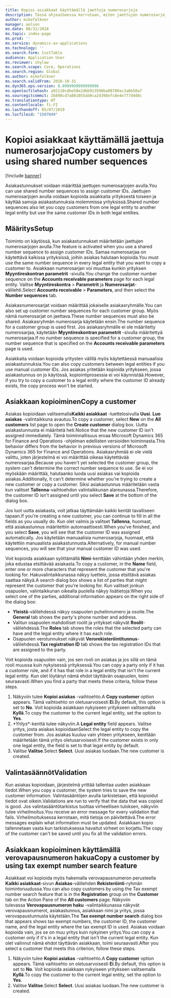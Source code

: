 ```yaml
---
title: Kopioi asiakkaat käyttämällä jaettuja numerosarjoja
description: Tässä ohjeaiheessa kerrotaan, miten jaettujen numerosarjojen avulla asiakas kopioidaan toiseen yritykseen pitäen asiakastunnus ennallaan.
author: mikefalkner
manager: aolson
ms.date: 08/31/2018
ms.topic: index-page
ms.prod: ''
ms.service: dynamics-ax-applications
ms.technology: ''
ms.search.form: CustTable
audience: Application User
ms.reviewer: shylaw
ms.search.scope: Core, Operations
ms.search.region: Global
ms.author: mikefalkner
ms.search.validFrom: 2018-10-31
ms.dyn365.ops.version: 8.0999999999999996
ms.openlocfilehash: a92110cdbe58e2dbb913596ba08780ac3a6b50a7
ms.sourcegitcommit: 2b890cd7a801055ab0ca24398efc8e4e777d4d8c
ms.translationtype: HT
ms.contentlocale: fi-FI
ms.lasthandoff: 05/07/2019
ms.locfileid: "1507049"
---
```

# <a name="copy-customers-by-using-shared-number-sequences"></a><span data-ttu-id="a9fae-103">Kopioi asiakkaat käyttämällä jaettuja numerosarjoja</span><span class="sxs-lookup"><span data-stu-id="a9fae-103">Copy customers by using shared number sequences</span></span>

[!include [banner](../includes/banner.md)]

<span data-ttu-id="a9fae-104">Asiakastunnukset voidaan määrittää jaettujen numerosarjojen avulla.</span><span class="sxs-lookup"><span data-stu-id="a9fae-104">You can use shared number sequences to assign customer IDs.</span></span> <span data-ttu-id="a9fae-105">Jaettujen numerosarjojen avulla voidaan kopioida asiakkaita yrityksestä toiseen ja käyttää samoja asiakastunnuksia molemmissa yrityksissä.</span><span class="sxs-lookup"><span data-stu-id="a9fae-105">Shared number sequences also let you copy customers from one legal entity to another legal entity but use the same customer IDs in both legal entities.</span></span>

## <a name="setup"></a><span data-ttu-id="a9fae-106">Määritys</span><span class="sxs-lookup"><span data-stu-id="a9fae-106">Setup</span></span>

<span data-ttu-id="a9fae-107">Toiminto on käytössä, kun asiakastunnukset määritetään jaettujen numerosarjojen avulla.</span><span class="sxs-lookup"><span data-stu-id="a9fae-107">The feature is activated when you use a shared number sequence to assign customer IDs.</span></span> <span data-ttu-id="a9fae-108">Samaa numerosarjaa on käytettävä kaikissa yrityksissä, joihin asiakas halutaan kopioida.</span><span class="sxs-lookup"><span data-stu-id="a9fae-108">You must use the same number sequence in every legal entity that you want to copy a customer to.</span></span> <span data-ttu-id="a9fae-109">Asiakkaan numerosarjan voi muuttaa kunkin yrityksen **Myyntireskontran parametrit** -sivulla.</span><span class="sxs-lookup"><span data-stu-id="a9fae-109">You change the customer number sequence on the **Accounts receivable parameters** page for each legal entity.</span></span> <span data-ttu-id="a9fae-110">Valitse **Myyntireskontra** \> **Parametrit** ja **Numerosarjat**-välilehti.</span><span class="sxs-lookup"><span data-stu-id="a9fae-110">Select **Accounts receivable** \> **Parameters**, and then select the **Number sequences** tab.</span></span>

<span data-ttu-id="a9fae-111">Asiakasnumerosarjat voidaan määrittää jokaiselle asiakasryhmälle.</span><span class="sxs-lookup"><span data-stu-id="a9fae-111">You can also set up customer number sequences for each customer group.</span></span> <span data-ttu-id="a9fae-112">Myös nämä numerosarjat on jaettava.</span><span class="sxs-lookup"><span data-stu-id="a9fae-112">These number sequences must also be shared.</span></span> <span data-ttu-id="a9fae-113">Asiakasryhmän numerosarja käytetään ensin.</span><span class="sxs-lookup"><span data-stu-id="a9fae-113">The number sequence for a customer group is used first.</span></span> <span data-ttu-id="a9fae-114">Jos asiakasryhmälle ei ole määritetty numerosarjaa, käytetään **Myyntireskontran parametrit** -sivulla määritettyä numerosarjaa.</span><span class="sxs-lookup"><span data-stu-id="a9fae-114">If no number sequence is specified for a customer group, the number sequence that is specified on the **Accounts receivable parameters** page is used.</span></span>

<span data-ttu-id="a9fae-115">Asiakkaita voidaan kopioida yritysten välillä myös käytettäessä manuaalisia asiakastunnuksia.</span><span class="sxs-lookup"><span data-stu-id="a9fae-115">You can also copy customers between legal entities if you use manual customer IDs.</span></span> <span data-ttu-id="a9fae-116">Jos asiakas yritetään kopioida yritykseen, jossa asiakastunnus on jo käytössä, kopiointiprosessia ei voi käynnistää.</span><span class="sxs-lookup"><span data-stu-id="a9fae-116">However, if you try to copy a customer to a legal entity where the customer ID already exists, the copy process won't be started.</span></span>

## <a name="copy-a-customer"></a><span data-ttu-id="a9fae-117">Asiakkaan kopioiminen</span><span class="sxs-lookup"><span data-stu-id="a9fae-117">Copy a customer</span></span>

<span data-ttu-id="a9fae-118">Asiakas kopioidaan valitsemalla**Kaikki asiakkaat** -luettelosivulla **Uusi**. **Luo asiakas** -valintaikkuna avautuu.</span><span class="sxs-lookup"><span data-stu-id="a9fae-118">To copy a customer, select **New** on the **All customers** list page to open the **Create customer** dialog box.</span></span> <span data-ttu-id="a9fae-119">Uutta asiakastunnusta ei määritetä heti.</span><span class="sxs-lookup"><span data-stu-id="a9fae-119">Notice that the new customer ID isn't assigned immediately.</span></span> <span data-ttu-id="a9fae-120">Tämä toiminnallisuus eroaa Microsoft Dynamics 365 for Finance and Operations -ohjelman edellisten versioiden toiminnasta.</span><span class="sxs-lookup"><span data-stu-id="a9fae-120">This behavior differs from the behavior in previous versions of Microsoft Dynamics 365 for Finance and Operations.</span></span> <span data-ttu-id="a9fae-121">Asiakasryhmää ei ole vielä valittu, joten järjestelmä ei voi määrittää oikeaa käytettävää numerosarjaa.</span><span class="sxs-lookup"><span data-stu-id="a9fae-121">Because you haven't yet selected the customer group, the system can't determine the correct number sequence to use.</span></span> <span data-ttu-id="a9fae-122">Se ei voi myöskään määrittää, halutaanko luoda uusi asiakas vai kopioida asiakas.</span><span class="sxs-lookup"><span data-stu-id="a9fae-122">Additionally, it can't determine whether you're trying to create a new customer or copy a customer.</span></span> <span data-ttu-id="a9fae-123">Siksi asiakastunnus määritetään vasta kun valitset **Tallenna**-vaihtoehdon valintaikkunan alareunassa.</span><span class="sxs-lookup"><span data-stu-id="a9fae-123">Therefore, the customer ID isn't assigned until you select **Save** at the bottom of the dialog box.</span></span>

<span data-ttu-id="a9fae-124">Jos luot uutta asiakasta, voit jatkaa täyttämään kaikki kentät tavalliseen tapaan.</span><span class="sxs-lookup"><span data-stu-id="a9fae-124">If you're creating a new customer, you can continue to fill in all the fields as you usually do.</span></span> <span data-ttu-id="a9fae-125">Kun olet valmis ja valitset **Tallenna**, huomaat, että asiakastunnus määritettiin automaattisesti.</span><span class="sxs-lookup"><span data-stu-id="a9fae-125">When you've finished, and you select **Save**, you will see that the customer ID was assigned automatically.</span></span> <span data-ttu-id="a9fae-126">Jos käytetään manuaalisia numerosarjoja, huomaat, että käytettiin manuaalista asiakastunnusta.</span><span class="sxs-lookup"><span data-stu-id="a9fae-126">Alternatively, for manual number sequences, you will see that your manual customer ID was used.</span></span>

<span data-ttu-id="a9fae-127">Voit kopioida asiakkaan syöttämällä **Nimi**-kenttään vähintään yhden merkin, joka edustaa etsittävää asiakasta.</span><span class="sxs-lookup"><span data-stu-id="a9fae-127">To copy a customer, in the **Name** field, enter one or more characters that represent the customer that you're looking for.</span></span> <span data-ttu-id="a9fae-128">Hakuvalintaikkunassa näkyy luettelo, jossa etsittävä asiakas saattaa näkyä.</span><span class="sxs-lookup"><span data-stu-id="a9fae-128">A search dialog box shows a list of parties that might represent the customer that you're looking for.</span></span> <span data-ttu-id="a9fae-129">Kun valitset jonkun osapuolen, valintaikkunan oikealla puolella näkyy lisätietoja:</span><span class="sxs-lookup"><span data-stu-id="a9fae-129">When you select one of the parties, additional information appears on the right side of the dialog box:</span></span>

- <span data-ttu-id="a9fae-130">**Yleistä**-välilehdessä näkyy osapuolen puhelinnumero ja osoite.</span><span class="sxs-lookup"><span data-stu-id="a9fae-130">The **General** tab shows the party's phone number and address.</span></span>
- <span data-ttu-id="a9fae-131">Valitun osapuolen mahdolliset roolit ja yritykset näkyvät **Roolit**-välilehdessä.</span><span class="sxs-lookup"><span data-stu-id="a9fae-131">The **Roles** tab shows the roles that the selected party can have and the legal entity where it has each role.</span></span>
- <span data-ttu-id="a9fae-132">Osapuolen verotunnukset näkyvät **Verorekisteröintitunnus**-välilehdessä.</span><span class="sxs-lookup"><span data-stu-id="a9fae-132">**Tax registration ID** tab shows the tax registration IDs that are assigned to the party.</span></span>

<span data-ttu-id="a9fae-133">Voit kopioida osapuolen vain, jos sen rooli on asiakas ja jos sillä on tämä rooli muussa kuin nykyisessä yrityksessä.</span><span class="sxs-lookup"><span data-stu-id="a9fae-133">You can copy a party only if it has a customer role, and if it has that role in a legal entity that isn't the current legal entity.</span></span> <span data-ttu-id="a9fae-134">Kun olet löytänyt nämä ehdot täyttävän osapuolen, toimi seuraavasti.</span><span class="sxs-lookup"><span data-stu-id="a9fae-134">When you find a party that meets these criteria, follow these steps.</span></span>

1. <span data-ttu-id="a9fae-135">Näkyviin tulee **Kopioi asiakas** -vaihtoehto.</span><span class="sxs-lookup"><span data-stu-id="a9fae-135">A **Copy customer** option appears.</span></span> <span data-ttu-id="a9fae-136">Tämä vaihtoehto on oletusarvoisesti **Ei**.</span><span class="sxs-lookup"><span data-stu-id="a9fae-136">By default, this option is set to **No**.</span></span> <span data-ttu-id="a9fae-137">Voit kopioida asiakkaan nykyiseen yritykseen valitsemalla **Kyllä**.</span><span class="sxs-lookup"><span data-stu-id="a9fae-137">To copy the customer to the current legal entity, set the option to **Yes**.</span></span> 
2. <span data-ttu-id="a9fae-138"> *\*Yritys*\*-kenttä tulee näkyviin.</span><span class="sxs-lookup"><span data-stu-id="a9fae-138">A **Legal entity** field appears.</span></span> <span data-ttu-id="a9fae-139">Valitse yritys, josta asiakas kopioidaan</span><span class="sxs-lookup"><span data-stu-id="a9fae-139">Select the legal entity to copy the customer from.</span></span> <span data-ttu-id="a9fae-140">Jos asiakas kuuluu vain yhteen yritykseen, kenttään määritetään tämä yritys oletusarvoisesti.</span><span class="sxs-lookup"><span data-stu-id="a9fae-140">If the customer exists in only one legal entity, the field is set to that legal entity by default.</span></span>
3. <span data-ttu-id="a9fae-141">Valitse **Valitse**.</span><span class="sxs-lookup"><span data-stu-id="a9fae-141">Select **Select**.</span></span> <span data-ttu-id="a9fae-142">Uusi asiakas luodaan.</span><span class="sxs-lookup"><span data-stu-id="a9fae-142">The new customer is created.</span></span>

## <a name="validation"></a><span data-ttu-id="a9fae-143">Valintasäännöt</span><span class="sxs-lookup"><span data-stu-id="a9fae-143">Validation</span></span>

<span data-ttu-id="a9fae-144">Kun asiakas kopioidaan, järjestelmä yrittää tallentaa uuden asiakkaan tiedot.</span><span class="sxs-lookup"><span data-stu-id="a9fae-144">When you copy a customer, the system tries to save the new customer information.</span></span> <span data-ttu-id="a9fae-145">Valintasääntöjen avulla tarkistetaan, että kopioidut tiedot ovat oikein.</span><span class="sxs-lookup"><span data-stu-id="a9fae-145">Validations are run to verify that the data that was copied is good.</span></span> <span data-ttu-id="a9fae-146">Jos valintasääntötarkistus tuottaa virheellisen tuloksen, näkyviin tulee virheilmoitus.</span><span class="sxs-lookup"><span data-stu-id="a9fae-146">You receive an error message for every validation that fails.</span></span> <span data-ttu-id="a9fae-147">Virheilmoituksessa kerrotaan, mitä tietoja on päivitettävä.</span><span class="sxs-lookup"><span data-stu-id="a9fae-147">The error messages explain what information must be updated.</span></span> <span data-ttu-id="a9fae-148">Asiakkaan kopio tallennetaan vasta kun tarkistuksessa havaitut virheet on korjattu.</span><span class="sxs-lookup"><span data-stu-id="a9fae-148">The copy of the customer can't be saved until you fix all the validation errors.</span></span>

## <a name="copy-a-customer-by-using-tax-exempt-number-search-feature"></a><span data-ttu-id="a9fae-149">Asiakkaan kopioiminen käyttämällä verovapausnumeron hakua</span><span class="sxs-lookup"><span data-stu-id="a9fae-149">Copy a customer by using tax exempt number search feature</span></span>

<span data-ttu-id="a9fae-150">Asiakkaat voi kopioida myös hakemalla verovapausnumeron perusteella **Kaikki asiakkaat**-sivun **Asiakas**-välilehden **Rekisteröinti**-ryhmän toimintoruudussa.</span><span class="sxs-lookup"><span data-stu-id="a9fae-150">You can also copy customers by using the Tax exempt number search feature that is in the **Registration** group on the **Customer** tab on the Action Pane of the **All customers** page.</span></span> <span data-ttu-id="a9fae-151">Näkyviin tulevassa **Verovapausnumeron haku** -valintaikkunassa näkyvät verovapausnumerot, asiakastunnus, asiakkaan nimi ja yritys, jossa verovapaustunnusta käytetään.</span><span class="sxs-lookup"><span data-stu-id="a9fae-151">The **Tax exempt number search** dialog box that appears shows tax exempt numbers, the customer ID, the customer name, and the legal entity where the tax exempt ID is used.</span></span> <span data-ttu-id="a9fae-152">Asiakas voidaan kopioida vain, jos se on muu yritys kuin nykyinen yritys.</span><span class="sxs-lookup"><span data-stu-id="a9fae-152">You can copy a customer only if it's in a legal entity that isn't the current legal entity.</span></span> <span data-ttu-id="a9fae-153">Kun olet valinnut nämä ehdot täyttävän asiakkaan, toimi seuraavasti.</span><span class="sxs-lookup"><span data-stu-id="a9fae-153">After you select a customer that meets this criterion, follow these steps.</span></span>

1. <span data-ttu-id="a9fae-154">Näkyviin tulee **Kopioi asiakas** -vaihtoehto.</span><span class="sxs-lookup"><span data-stu-id="a9fae-154">A **Copy customer** option appears.</span></span> <span data-ttu-id="a9fae-155">Tämä vaihtoehto on oletusarvoisesti **Ei**.</span><span class="sxs-lookup"><span data-stu-id="a9fae-155">By default, this option is set to **No**.</span></span> <span data-ttu-id="a9fae-156">Voit kopioida asiakkaan nykyiseen yritykseen valitsemalla **Kyllä**.</span><span class="sxs-lookup"><span data-stu-id="a9fae-156">To copy the customer to the current legal entity, set the option to **Yes**.</span></span> 
2. <span data-ttu-id="a9fae-157">Valitse **Valitse**.</span><span class="sxs-lookup"><span data-stu-id="a9fae-157">Select **Select**.</span></span> <span data-ttu-id="a9fae-158">Uusi asiakas luodaan.</span><span class="sxs-lookup"><span data-stu-id="a9fae-158">The new customer is created.</span></span>
